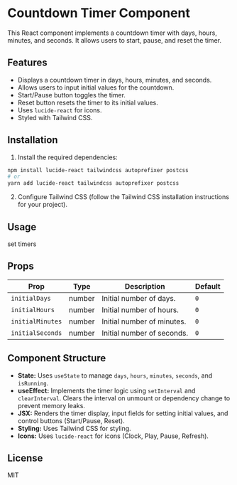 
# Countdown Timer Component

This React component implements a countdown timer with days, hours, minutes, and seconds. It allows users to start, pause, and reset the timer.

## Features

* Displays a countdown timer in days, hours, minutes, and seconds.
* Allows users to input initial values for the countdown.
* Start/Pause button toggles the timer.
* Reset button resets the timer to its initial values.
* Uses `lucide-react` for icons.
* Styled with Tailwind CSS.

## Installation

1. Install the required dependencies:

```bash
npm install lucide-react tailwindcss autoprefixer postcss
# or
yarn add lucide-react tailwindcss autoprefixer postcss
```

2. Configure Tailwind CSS (follow the Tailwind CSS installation instructions for your project).

## Usage

set timers 
## Props

| Prop             | Type   | Description                                     | Default |
|-----------------|--------|-------------------------------------------------|---------|
| `initialDays`   | number | Initial number of days.                        | `0`     |
| `initialHours`  | number | Initial number of hours.                       | `0`     |
| `initialMinutes`| number | Initial number of minutes.                     | `0`     |
| `initialSeconds`| number | Initial number of seconds.                     | `0`     |

## Component Structure

* **State:** Uses `useState` to manage `days`, `hours`, `minutes`, `seconds`, and `isRunning`.
* **useEffect:** Implements the timer logic using `setInterval` and `clearInterval`.  Clears the interval on unmount or dependency change to prevent memory leaks.
* **JSX:** Renders the timer display, input fields for setting initial values, and control buttons (Start/Pause, Reset).
* **Styling:** Uses Tailwind CSS for styling.
* **Icons:** Uses `lucide-react` for icons (Clock, Play, Pause, Refresh).


## License

MIT
